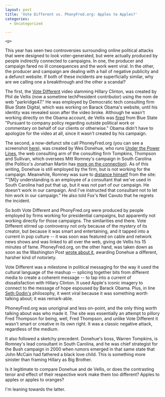 ```yaml
---
layout: post
title: 'Vote Different vs. PhonyFred.org: Apples to Apples?'
categories:
  - Uncategorized

---
```



    <p>
This year has seen two controversies surrounding online political attacks that were designed to look voter-generated, but were actually produced by people indirectly connected to campaigns. In one, the producer and campaign fared no ill consequences and the work went viral.  In the other, the producer and campaign are dealing with a hail of negative publicity and a defunct website.  If both of these incidents are superficially similar, why are we calling one a breakthrough and the other a scandal?   
</p><p>
The first, the <a href="http://youtube.com/watch?v=6h3G-lMZxjo">Vote Different</a> video slamming Hillary Clinton, was created by Phil de Vellis (now a sometime techPresident contributor) using the nom de web "parkridge47."  He was employed by Democratic tech consulting firm Blue State Digital, which was working on Barack Obama's website, until his identity was revealed soon after the video broke.  Although he wasn't working directly on the Obama account, de Vellis was <a href="http://www.bluestatedigital.com/2007/03/on_the_1984_video.html">fired</a> from Blue State "Pursuant to company policy regarding outside political work or commentary on behalf of our clients or otherwise." Obama didn't have to apologize for the video at all, since it wasn't created by his campaign.   
</p><p>
The second, a now-defunct site call PhoneyFred.org (you can see a screenshot <a href="http://media.washingtonpost.com/wp-srv/politics/images/phoneyfred_screenshot.jpg">here</a>), was created by Wes Donehue, who runs <a href="http://www.politicalnetroots.com/">Under the Power Lines</a>, the web consulting arm of the consulting firm Tompkins, Thompson and Sullivan, which oversees Mitt Romney's campaign in South Carolina (the Politico's Jonathan Martin has <a href="http://www.politico.com/blogs/jonathanmartin/0907/Romney_disavows_antiThompson_site.html">more on the connection</a>).  As of this writing, Donehue is still employed by the firm, but is not working for the campaign. Meanwhile, Romney was sure to <a href="http://www.politico.com/blogs/jonathanmartin/0907/Romney_on_Phoney_Fred.html">distance himself</a> from the site: ""[M]y understanding is an employee of a consultant that we've used in South Carolina had put that up, but it was not part of our campaign. He doesn't work in our campaign. And I've instructed that consultant not to let him work in our campaign."  He also told Fox's Neil Cavuto that he regrets the incident.  
</p><p>
So both Vote Different and PhonyFred.org were produced by people employed by firms working for presidential campaigns, but apparently not working directly for those campaigns.  The similarities end there.  Vote Different stirred up controversy not only because of the mystery of its creator, but because it was smart and entertaining, and it tapped into a current in pop culture -- it was soon was featured on cable and network news shows and was linked to all over the web, giving de Vellis his 15 minutes of fame.  PhoneyFred.org, on the other hand, was taken down as soon as the Washington Post <a href="http://blog.washingtonpost.com/the-trail/2007/09/10/antithompson_site_connects_to.html">wrote about it</a>, awarding Donehue a different, harsher kind of notoriety.    
</p><p>
Vote Different was a milestone in political messaging for the way it used the cultural language of the mashup -- splicing together bits from different media to create a coherent message -- to tap into a current of dissatisfaction with Hillary Clinton.  It used Apple's iconic imagery to connect to the message of hope espoused by Barack Obama.  Plus, in line <a href="http://techpresident.com/blog/entry/7020/viral_marketing_an_oxymoron">Seth Godin's</a> philosophy, it went viral because it was something worth talking about; it was remark-able.    
</p><p>
PhoneyFred.org was unoriginal and less on-point, and the only thing worth talking about was who made it.  The site was essentially an attempt to pillory Fred Thompson for being, well, Fred Thompson, and unlike Vote Different it wasn't smart or creative in its own right.  It was a classic negative attack, regardless of the medium.  
</p><p>
It also followed a sketchy precedent.  Donehue's boss, Warren Tompkins, is Romney's lead consultant in South Carolina, and he was chief strategist for the Bush campaign in 2000 when rumors emerged in that same state that John McCain had fathered a black love child.  This is something more sinister than framing Hillary as Big Brother.    
</p><p>
Is it legitimate to compare Donehue and de Vellis, or does the contrasting tenor and effect of their respective work make them too different?  Apples to apples or apples to oranges?
</p><p>
I'm leaning towards the latter.
</p>
  
